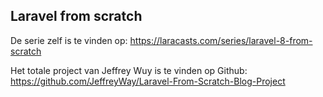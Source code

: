 ## Laravel from scratch



De serie zelf is te vinden op: https://laracasts.com/series/laravel-8-from-scratch

Het totale project van Jeffrey Wuy is te vinden op Github: https://github.com/JeffreyWay/Laravel-From-Scratch-Blog-Project

